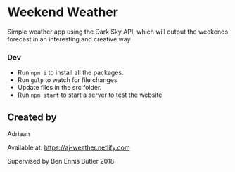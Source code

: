 # Weekend Weather
Simple weather app using the Dark Sky API, which will output the weekends forecast in an interesting and creative way

### Dev
- Run `npm i` to install all the packages.
- Run `gulp` to watch for file changes
- Update files in the src folder.
- Run `npm start` to start a server to test the website

## Created by
Adriaan 

Available at: https://aj-weather.netlify.com 

Supervised by Ben Ennis Butler
2018